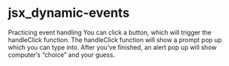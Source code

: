 # jsx_dynamic-events
Practicing event handling
You can click a button, which will trigger the handleClick function. 
The handleClick function will show a prompt pop up which you can type into. 
After you’ve finished, an alert pop up will show computer’s “choice” and your guess. 
